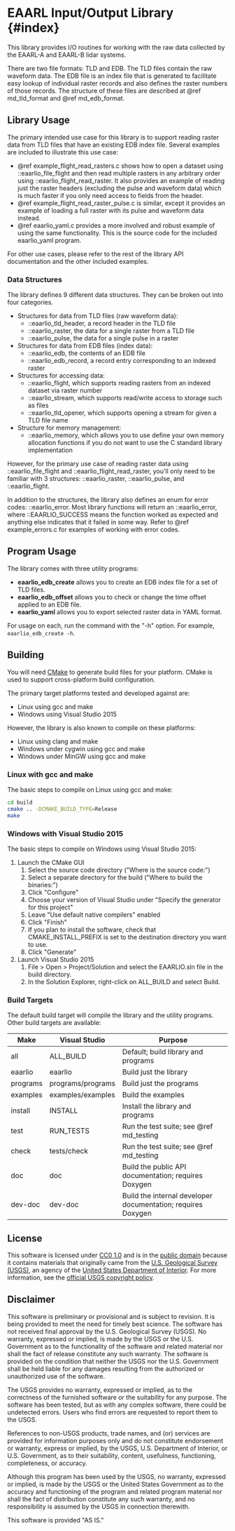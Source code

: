 # EAARL Input/Output Library {#index}

This library provides I/O routines for working with the raw data collected by
the EAARL-A and EAARL-B lidar systems.

There are two file formats: TLD and EDB. The TLD files contain the raw waveform
data. The EDB file is an index file that is generated to facilitate easy lookup
of individual raster records and also defines the raster numbers of those
records. The structure of these files are described at @ref md_tld_format and
@ref md_edb_format.

## Library Usage

The primary intended use case for this library is to support reading raster
data from TLD files that have an existing EDB index file. Several examples are
included to illustrate this use case:

* @ref example_flight_read_rasters.c shows how to open a dataset using
  ::eaarlio_file_flight and then read multiple rasters in any arbitrary order
  using ::eaarlio_flight_read_raster. It also provides an example of reading
  just the raster headers (excluding the pulse and waveform data) which is much
  faster if you only need access to fields from the header.
* @ref example_flight_read_raster_pulse.c is similar, except it provides an
  example of loading a full raster with its pulse and waveform data instead.
* @ref eaarlio_yaml.c provides a more involved and robust example of using the
  same functionality. This is the source code for the included eaarlio_yaml
  program.

For other use cases, please refer to the rest of the library API documentation
and the other included examples.

### Data Structures

The library defines 9 different data structures. They can be broken out into
four categories.

* Structures for data from TLD files (raw waveform data):
  * ::eaarlio_tld_header, a record header in the TLD file
  * ::eaarlio_raster, the data for a single raster from a TLD file
  * ::eaarlio_pulse, the data for a single pulse in a raster
* Structures for data from EDB files (index data):
  * ::eaarlio_edb, the contents of an EDB file
  * ::eaarlio_edb_record, a record entry corresponding to an indexed raster
* Structures for accessing data:
  * ::eaarlio_flight, which supports reading rasters from an indexed dataset
    via raster number
  * ::eaarlio_stream, which supports read/write access to storage such as files
  * ::eaarlio_tld_opener, which supports opening a stream for given a TLD file
    name
* Structure for memory management:
  * ::eaarlio_memory, which allows you to use define your own memory allocation
    functions if you do not want to use the C standard library implementation

However, for the primary use case of reading raster data using
::eaarlio_file_flight and ::eaarlio_flight_read_raster, you'll only need to be
familiar with 3 structures: ::eaarlio_raster, ::eaarlio_pulse, and
::eaarlio_flight.

In addition to the structures, the library also defines an enum for error
codes: ::eaarlio_error. Most library functions will return an ::eaarlio_error,
where ::EAARLIO_SUCCESS means the function worked as expected and anything else
indicates that it failed in some way. Refer to @ref example_errors.c for
examples of working with error codes.

## Program Usage

The library comes with three utility programs:

* **eaarlio_edb_create** allows you to create an EDB index file for a set of
  TLD files.
* **eaarlio_edb_offset** allows you to check or change the time offset applied
  to an EDB file.
* **eaarlio_yaml** allows you to export selected raster data in YAML format.

For usage on each, run the command with the "-h" option. For example,
`eaarlio_edb_create -h`.

## Building

You will need [CMake](https://cmake.org) to generate build files for your
platform. CMake is used to support cross-platform build configuration.

The primary target platforms tested and developed against are:
- Linux using gcc and make
- Windows using Visual Studio 2015

However, the library is also known to compile on these platforms:
- Linux using clang and make
- Windows under cygwin using gcc and make
- Windows under MinGW using gcc and make

### Linux with gcc and make

The basic steps to compile on Linux using gcc and make:

```sh
cd build
cmake .. -DCMAKE_BUILD_TYPE=Release
make
```

### Windows with Visual Studio 2015

The basic steps to compile on Windows using Visual Studio 2015:

1. Launch the CMake GUI
    1. Select the source code directory ("Where is the source code:")
    2. Select a separate directory for the build ("Where to build the binaries:")
    3. Click "Configure"
    4. Choose your version of Visual Studio under "Specify the generator for this project"
    5. Leave "Use default native compilers" enabled
    6. Click "Finish"
    7. If you plan to install the software, check that CMAKE_INSTALL_PREFIX is set to the destination directory you want to use.
    8. Click "Generate"
2. Launch Visual Studio 2015
    1. File > Open > Project/Solution and select the EAARLIO.sln file in the build directory.
    2. In the Solution Explorer, right-click on ALL_BUILD and select Build.

### Build Targets

The default build target will compile the library and the utility programs. Other
build targets are available:

| Make      | Visual Studio     | Purpose                                                       |
| --------- | ----------------- | ------------------------------------------------------------- |
| all       | ALL_BUILD         | Default; build library and programs                           |
| eaarlio   | eaarlio           | Build just the library                                        |
| programs  | programs/programs | Build just the programs                                       |
| examples  | examples/examples | Build the examples                                            |
| install   | INSTALL           | Install the library and programs                              |
| test      | RUN_TESTS         | Run the test suite; see @ref md_testing                       |
| check     | tests/check       | Run the test suite; see @ref md_testing                       |
| doc       | doc               | Build the public API documentation; requires Doxygen          |
| dev-doc   | dev-doc           | Build the internal developer documentation; requires Doxygen  |

## License

This software is licensed under
[CC0 1.0](http://creativecommons.org/publicdomain/zero/1.0/) and is in the
[public domain](https://en.wikipedia.org/wiki/Public_domain) because it
contains materials that originally came from the [U.S. Geological Survey
(USGS)](https://www.usgs.gov/), an agency of the [United States Department of
Interior](https://www.doi.gov/). For more information, see the [official USGS
copyright policy](http://www.usgs.gov/visual-id/credit_usgs.html#copyright/).

## Disclaimer

This software is preliminary or provisional and is subject to revision. It is
being provided to meet the need for timely best science. The software has not
received final approval by the U.S. Geological Survey (USGS). No warranty,
expressed or implied, is made by the USGS or the U.S. Government as to the
functionality of the software and related material nor shall the fact of
release constitute any such warranty. The software is provided on the condition
that neither the USGS nor the U.S. Government shall be held liable for any
damages resulting from the authorized or unauthorized use of the software.

The USGS provides no warranty, expressed or implied, as to the correctness of
the furnished software or the suitability for any purpose. The software has
been tested, but as with any complex software, there could be undetected
errors. Users who find errors are requested to report them to the USGS.

References to non-USGS products, trade names, and (or) services are provided
for information purposes only and do not constitute endorsement or warranty,
express or implied, by the USGS, U.S. Department of Interior, or U.S.
Government, as to their suitability, content, usefulness, functioning,
completeness, or accuracy.

Although this program has been used by the USGS, no warranty, expressed or
implied, is made by the USGS or the United States Government as to the accuracy
and functioning of the program and related program material nor shall the fact
of distribution constitute any such warranty, and no responsibility is assumed
by the USGS in connection therewith.

This software is provided "AS IS."
